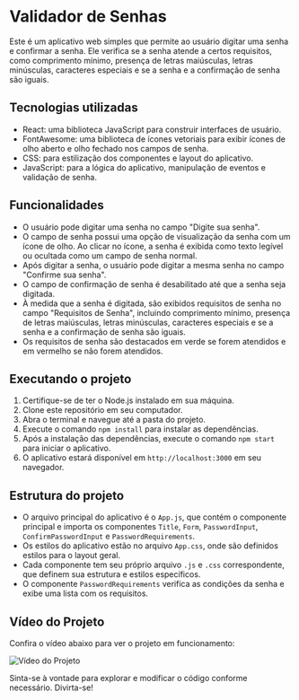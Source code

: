# Validador de Senhas

Este é um aplicativo web simples que permite ao usuário digitar uma senha e confirmar a senha. Ele verifica se a senha atende a certos requisitos, como comprimento mínimo, presença de letras maiúsculas, letras minúsculas, caracteres especiais e se a senha e a confirmação de senha são iguais.

## Tecnologias utilizadas

- React: uma biblioteca JavaScript para construir interfaces de usuário.
- FontAwesome: uma biblioteca de ícones vetoriais para exibir ícones de olho aberto e olho fechado nos campos de senha.
- CSS: para estilização dos componentes e layout do aplicativo.
- JavaScript: para a lógica do aplicativo, manipulação de eventos e validação de senha.

## Funcionalidades

- O usuário pode digitar uma senha no campo "Digite sua senha".
- O campo de senha possui uma opção de visualização da senha com um ícone de olho. Ao clicar no ícone, a senha é exibida como texto legível ou ocultada como um campo de senha normal.
- Após digitar a senha, o usuário pode digitar a mesma senha no campo "Confirme sua senha".
- O campo de confirmação de senha é desabilitado até que a senha seja digitada.
- À medida que a senha é digitada, são exibidos requisitos de senha no campo "Requisitos de Senha", incluindo comprimento mínimo, presença de letras maiúsculas, letras minúsculas, caracteres especiais e se a senha e a confirmação de senha são iguais.
- Os requisitos de senha são destacados em verde se forem atendidos e em vermelho se não forem atendidos.

## Executando o projeto

1. Certifique-se de ter o Node.js instalado em sua máquina.
2. Clone este repositório em seu computador.
3. Abra o terminal e navegue até a pasta do projeto.
4. Execute o comando `npm install` para instalar as dependências.
5. Após a instalação das dependências, execute o comando `npm start` para iniciar o aplicativo.
6. O aplicativo estará disponível em `http://localhost:3000` em seu navegador.

## Estrutura do projeto

- O arquivo principal do aplicativo é o `App.js`, que contém o componente principal e importa os componentes `Title`, `Form`, `PasswordInput`, `ConfirmPasswordInput` e `PasswordRequirements`.
- Os estilos do aplicativo estão no arquivo `App.css`, onde são definidos estilos para o layout geral.
- Cada componente tem seu próprio arquivo `.js` e `.css` correspondente, que definem sua estrutura e estilos específicos.
- O componente `PasswordRequirements` verifica as condições da senha e exibe uma lista com os requisitos.

## Vídeo do Projeto

Confira o vídeo abaixo para ver o projeto em funcionamento:

![Vídeo do Projeto]()


Sinta-se à vontade para explorar e modificar o código conforme necessário. Divirta-se!


